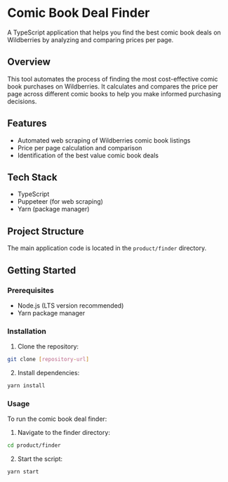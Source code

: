 # Comic Book Deal Finder

A TypeScript application that helps you find the best comic book deals on Wildberries by analyzing and comparing prices per page.

## Overview

This tool automates the process of finding the most cost-effective comic book purchases on Wildberries. It calculates and compares the price per page across different comic books to help you make informed purchasing decisions.

## Features

- Automated web scraping of Wildberries comic book listings
- Price per page calculation and comparison
- Identification of the best value comic book deals

## Tech Stack

- TypeScript
- Puppeteer (for web scraping)
- Yarn (package manager)

## Project Structure

The main application code is located in the `product/finder` directory.

## Getting Started

### Prerequisites

- Node.js (LTS version recommended)
- Yarn package manager

### Installation

1. Clone the repository:
```bash
git clone [repository-url]
```

2. Install dependencies:
```bash
yarn install
```

### Usage

To run the comic book deal finder:

1. Navigate to the finder directory:
```bash
cd product/finder
```

2. Start the script:
```bash
yarn start
```
